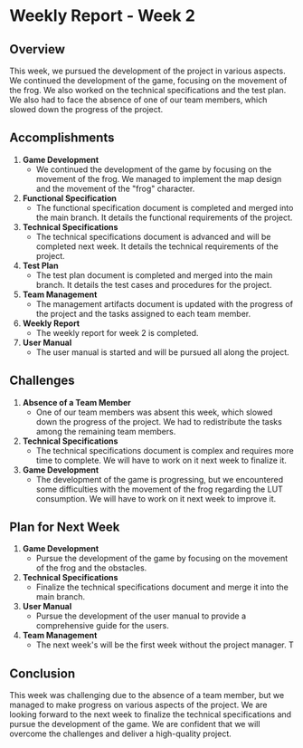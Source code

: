 # Weekly Report - Week 2

## Overview

This week, we pursued the development of the project in various aspects. We continued the development of the game, focusing on the movement of the frog. We also worked on the technical specifications and the test plan. We also had to face the absence of one of our team members, which slowed down the progress of the project.

## Accomplishments

1. **Game Development**
   - We continued the development of the game by focusing on the movement of the frog. We managed to implement the map design and the movement of the "frog" character.
2. **Functional Specification**
   - The functional specification document is completed and merged into the main branch. It details the functional requirements of the project.
3. **Technical Specifications**
   - The technical specifications document is advanced and will be completed next week. It details the technical requirements of the project.
4. **Test Plan**
   - The test plan document is completed and merged into the main branch. It details the test cases and procedures for the project.
5. **Team Management**
   - The management artifacts document is updated with the progress of the project and the tasks assigned to each team member.
6. **Weekly Report**
   - The weekly report for week 2 is completed.
7. **User Manual**
   - The user manual is started and will be pursued all along the project.

## Challenges

1. **Absence of a Team Member**
   - One of our team members was absent this week, which slowed down the progress of the project. We had to redistribute the tasks among the remaining team members.
2. **Technical Specifications**
   - The technical specifications document is complex and requires more time to complete. We will have to work on it next week to finalize it.
3. **Game Development**
   - The development of the game is progressing, but we encountered some difficulties with the movement of the frog regarding the LUT consumption. We will have to work on it next week to improve it.

## Plan for Next Week

1. **Game Development**
   - Pursue the development of the game by focusing on the movement of the frog and the obstacles.
2. **Technical Specifications**
   - Finalize the technical specifications document and merge it into the main branch.
3. **User Manual**
   - Pursue the development of the user manual to provide a comprehensive guide for the users.
4. **Team Management**
   - The next week's will be the first week without the project manager. T

## Conclusion

This week was challenging due to the absence of a team member, but we managed to make progress on various aspects of the project. We are looking forward to the next week to finalize the technical specifications and pursue the development of the game. We are confident that we will overcome the challenges and deliver a high-quality project.
